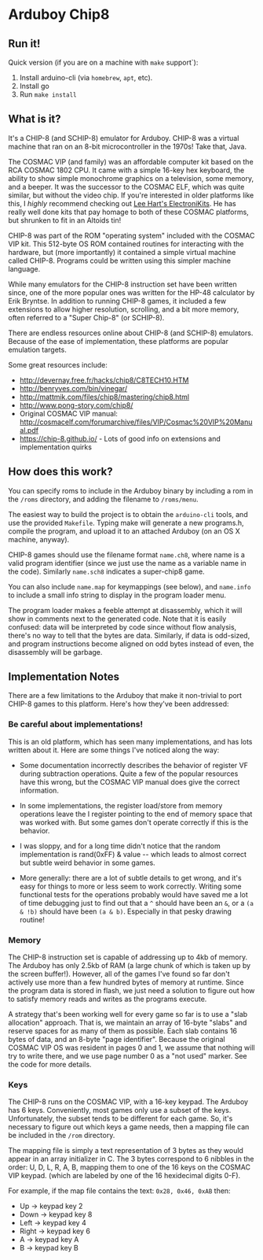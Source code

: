 # Arduboy Chip8

## Run it!

Quick version (if you are on a machine with `make` support`):

1. Install arduino-cli (via `homebrew`, `apt`, etc).
2. Install go
3. Run `make install`

## What is it?

It's a CHIP-8 (and SCHIP-8) emulator for Arduboy. CHIP-8 was a virtual machine that ran on an 8-bit microcontroller in the 1970s! Take that, Java.

The COSMAC VIP (and family) was an affordable computer kit based on the RCA COSMAC 1802 CPU. It came with a simple 16-key hex keyboard, the ability to show simple monochrome graphics on a television, some memory, and a beeper. It was the successor to the COSMAC ELF, which was quite similar, but without the video chip. If you're interested in older platforms like this, I *highly* recommend checking out [Lee Hart's ElectroniKits](http://www.sunrise-ev.com/projects.htm). He has really well done kits that pay homage to both of these COSMAC platforms, but shrunken to fit in an Altoids tin!

CHIP-8 was part of the ROM "operating system" included with the COSMAC VIP kit. This 512-byte OS ROM contained routines for interacting with the hardware, but (more importantly) it contained a simple virtual machine called CHIP-8. Programs could be written using this simpler machine language. 

While many emulators for the CHIP-8 instruction set have been written since, one of the more popular ones was written for the HP-48 calculator by Erik Bryntse. In addition to running CHIP-8 games, it included a few extensions to allow higher resolution, scrolling, and a bit more memory, often referred to a "Super Chip-8" (or SCHIP-8).

There are endless resources online about CHIP-8 (and SCHIP-8) emulators. Because of the ease of implementation, these platforms are popular emulation targets.

Some great resources include:
* http://devernay.free.fr/hacks/chip8/C8TECH10.HTM
* http://benryves.com/bin/vinegar/
* http://mattmik.com/files/chip8/mastering/chip8.html
* http://www.pong-story.com/chip8/
* Original COSMAC VIP manual: http://cosmacelf.com/forumarchive/files/VIP/Cosmac%20VIP%20Manual.pdf
* https://chip-8.github.io/ - Lots of good info on extensions and implementation quirks

## How does this work?

You can specify roms to include in the Arduboy binary by including a rom in the `/roms` directory, and adding the filename to `/roms/menu`. 

The easiest way to build the project is to obtain the `arduino-cli` tools, and use the provided `Makefile`. Typing make will generate a new programs.h, compile the program, and upload it to an attached Arduboy (on an OS X machine, anyway). 

CHIP-8 games should use the filename format `name.ch8`, where name is a valid program identifier (since we just use the name as a variable name in the code). Similarly `name.sch8` indicates a super-chip8 game.

You can also include `name.map` for keymappings (see below), and `name.info` to include a small info string to display in the program loader menu.

The program loader makes a feeble attempt at disassembly, which it will show in comments next to the generated code. Note that it is easily confused: data will be interpreted by code since without flow analysis, there's no way to tell that the bytes are data. Similarly, if data is odd-sized, and program instructions become aligned on odd bytes instead of even, the disassembly will be garbage.


## Implementation Notes
There are a few limitations to the Arduboy that make it non-trivial to port CHIP-8 games to this platform. Here's how they've been addressed:

### Be careful about implementations!

This is an old platform, which has seen many implementations, and has lots written about it. Here are some things I've noticed along the way:

* Some documentation incorrectly describes the behavior of register VF during subtraction operations. Quite a few of the popular resources have this wrong, but the COSMAC VIP manual does give the correct information.

* In some implementations, the register load/store from memory operations leave the I register pointing to the end of memory space that was worked with. But some games don't operate correctly if this is the behavior.

* I was sloppy, and for a long time didn't notice that the random implementation is rand(0xFF) & value -- which leads to almost correct but subtle weird behavior in some games.

* More generally: there are a lot of subtle details to get wrong, and it's easy for things to more or less seem to work correctly. Writing some functional tests for the operations probably would have saved me a lot of time debugging just to find out that a `^` should have been an `&`, or a `(a & !b)` should have been `(a & b)`. Especially in that pesky drawing routine!

### Memory

The CHIP-8 instruction set is capable of addressing up to 4kb of memory. The Arduboy has only 2.5kb of RAM (a large chunk of which is taken up by the screen buffer!). However, all of the games I've found so far don't actively use more than a few hundred bytes of memory at runtime. Since the program data is stored in flash, we just need a solution to figure out how to satisfy memory reads and writes as the programs execute.

A strategy that's been working well for every game so far is to use a "slab allocation" approach. That is, we maintain an array of 16-byte "slabs" and reserve spaces for as many of them as possible. Each slab contains 16 bytes of data, and an 8-byte "page identifier". Because the original COSMAC VIP OS was resident in pages 0 and 1, we assume that nothing will try to write there, and we use page number 0 as a "not used" marker. See the code for more details.


### Keys

The CHIP-8 runs on the COSMAC VIP, with a 16-key keypad. The Arduboy has 6 keys. Conveniently, most games only use a subset of the keys. Unfortunately, the subset tends to be different for each game. So, it's necessary to figure out which keys a game needs, then a mapping file can be included in the `/rom` directory. 

The mapping file is simply a text representation of 3 bytes as they would appear in an array initializer in C. The 3 bytes correspond to 6 nibbles in the order: U, D, L, R, A, B, mapping them to one of the 16 keys on the COSMAC VIP keypad. (which are labeled by one of the 16 hexidecimal digits 0-F).

For example, if the map file contains the text: `0x28, 0x46, 0xAB` then:
* Up -> keypad key 2
* Down -> keypad key 8
* Left -> keypad key 4
* Right -> keypad key 6
* A -> keypad key A
* B -> keypad key B

